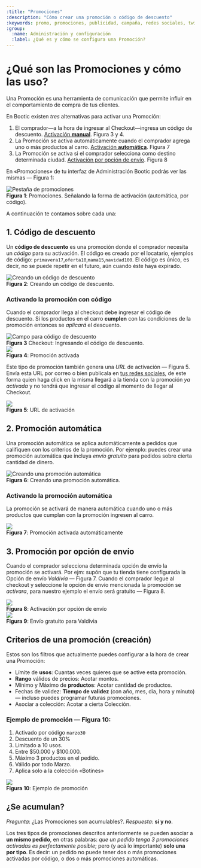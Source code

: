 ```yaml
---
:title: "Promociones"
:description: "Cómo crear una promoción o código de descuento"
:keywords: promo, promociones, publicidad, campaña, redes sociales, twitter, facebook, blog, screencast, video, video tutorial, promoción, discount, descuento, codigo
:group:
  :name: Administración y configuración
  :label: ¿Qué es y cómo se configura una Promoción?
---
```


# ¿Qué son las Promociones y cómo las uso?

Una Promoción es una herramienta de comunicación que permite influir en el comportamiento de compra de tus clientes.

En Bootic existen _tres_ alternativas para activar una Promoción:

1. El comprador—a la hora de ingresar al Checkout—ingresa un código de descuento. [Activación **manual**](#toc_1). Figura 3 y 4.
2. La Promoción se activa automáticamente cuando el comprador agrega uno o más productos al carro. [Activación **automática**](#toc_3). Figura 7
3. La Promoción se activa si el comprador selecciona como destino determinada ciudad. [Activación por opción de envío](#toc_5). Figura 8

En «Promociones» de tu interfaz de Administración Bootic podrás ver las mismas — Figura 1:

<div class="captura">
  <div class="c-contenido">
    <img src="/img/admin/promotions-tab.png" alt="Pestaña de promociones" />
  </div>
  <div class="c-pie">
    <strong>Figura 1</strong>: Promociones. Señalando la forma de activación (automática, por código).
  </div>
</div>

A continuación te contamos sobre cada una:

## 1. Código de descuento

Un **código de descuento** es una promoción donde el comprador necesita un *código* para su activación. El código
es creado por el locatario, ejemplos de código: `primavera17`,`oferta10`,`mama15`,`navidad100`. El código es único, es
decir, no se puede repetir en el futuro, aún cuando éste haya expirado.

<div class="captura">
  <div class="c-contenido">
    <img src="/img/admin/promo-discount-code.png" alt="Creando un código de descuento" />
  </div>
  <div class="c-pie">
    <strong>Figura 2</strong>: Creando un código de descuento.
  </div>
</div>

### Activando la promoción con código

Cuando el comprador llega al checkout debe ingresar el código de descuento. Si los productos en el carro **cumplen** con las
condiciones de la promoción entonces se _aplicará_ el descuento.

<div class="captura">
  <div class="c-contenido">
    <img src="/img/admin/discount-code-field.png" alt="Campo para código de descuento" />
  </div>
  <div class="c-pie">
    <strong>Figura 3</strong> Checkout: Ingresando el código de descuento.
  </div>
</div>

<div class="captura">
  <div class="c-contenido">
    <img src="/img/admin/promocion-activada.png">
  </div>
  <div class="c-pie"><strong>Figura 4</strong>: Promoción activada</div>
</div>

Este tipo de promoción también genera una *URL* de activación — Figura 5. Envía esta URL por correo o bien publícala en [tus redes sociales](/es/administracion/promociones/en-redes-sociales), de este forma quien haga click en la misma llegará a la
tienda con la promoción _ya activada_ y no tendrá que ingresar el código al momento de llegar al Checkout.

<div class="captura">
  <div class="c-contenido">
    <img src="/img/admin/promo-url.png">
  </div>
  <div class="c-pie"><strong>Figura 5</strong>: URL de activación</div>
</div>


## 2. Promoción automática

Una promoción automática se aplica automáticamente a pedidos que califiquen con los criterios de la promoción. Por ejemplo: puedes crear una promoción automática que incluya *envío gratuito* para pedidos sobre cierta cantidad de dinero.

<div class="captura">
  <div class="c-contenido">
    <img src="/img/admin/promo-automatic.png" alt="Creando una promoción automática" />
  </div>
  <div class="c-pie">
    <strong>Figura 6</strong>: Creando una promoción automática.
  </div>
</div>

### Activando la promoción automática

La promoción se activará de manera automática cuando uno o más productos que cumplan con la promoción ingresen al carro.

<div class="captura">
  <div class="c-contenido">
    <img src="/img/admin/promocion-activada-auto.png">
  </div>
  <div class="c-pie"><strong>Figura 7</strong>: Promoción activada automáticamente</div>
</div>

## 3. Promoción por opción de envío

Cuando el comprador selecciona determinada opción de envío la promoción se activará. Por ejm: supón que tu tienda tiene configurada la Opción de envío
*Valdivía* — Figura 7. Cuando el comprador llegue al checkout y seleccione le opción de envío mencionada la promoción se _activara_, para nuestro
ejemplo el envío será gratuito — Figura 8. 

<div class="captura">
  <div class="c-contenido">
    <img src="/img/admin/activacion-forma-de-envio.png">
  </div>
  <div class="c-pie"><strong>Figura 8</strong>: Activación por opción de envío</div>
</div>

<div class="captura">
  <div class="c-contenido">
    <img src="/img/admin/activacion-forma-de-envio2.png">
  </div>
  <div class="c-pie"><strong>Figura 9</strong>: Envío gratuito para Valdivia</div>
</div>

## Criterios de una promoción (creación)

Estos son los filtros que actualmente puedes configurar a la hora de crear una Promoción:

* Límite de **usos**: Cuantas veces quieres que se active esta promoción.
* **Rango** válidos de precios: Acotar montos.
* Mínimo y Máximo de **productos**: Acotar cantidad de productos.
* Fechas de validez: **Tiempo de validez** (con año, mes, día, hora y minuto) — incluso puedes programar futuras promociones.
* Asociar a colección: Acotar a cierta Colección.

### Ejemplo de promoción — Figura 10:

1. Activado por código `marzo30`
2. Descuento de un 30%
3. Limitado a 10 usos.
4. Entre $50.000 y $100.000.
5. Máximo 3 productos en el pedido.
6. Válido por todo Marzo.
7. Aplica solo a la colección «Botines»

<div class="captura">
  <div class="c-contenido">
    <img src="/img/admin/promo-example.png">
  </div>
  <div class="c-pie"><strong>Figura 10</strong>: Ejemplo de promoción</div>
</div>

## ¿Se acumulan?

_Pregunta_: ¿Las Promociones son acumulables?. _Respuesta_: **sí y no**. 

Los tres tipos de promociones descritos anteriormente se pueden asociar a **un mismo pedido**, en otras palabras: _que un pedido tenga 3 promociones
activadas es perfectamente posible_; pero (y acá lo importante) **solo una por tipo**. Es decir: un pedido no puede tener dos o más promociones activadas
por código, o dos o más promociones automáticas.




